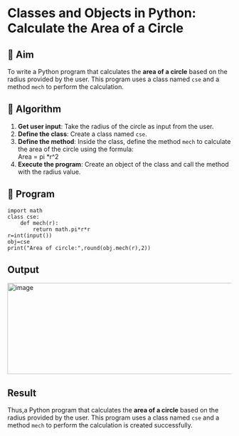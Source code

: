 # Classes and Objects in Python: Calculate the Area of a Circle

## 🎯 Aim
To write a Python program that calculates the **area of a circle** based on the radius provided by the user. This program uses a class named `cse` and a method `mech` to perform the calculation.

## 🧠 Algorithm
1. **Get user input**: Take the radius of the circle as input from the user.
2. **Define the class**: Create a class named `cse`.
3. **Define the method**: Inside the class, define the method `mech` to calculate the area of the circle using the formula:  
   Area = pi *r^2 
4. **Execute the program**: Create an object of the class and call the method with the radius value.

## 🧾 Program
```
import math
class cse:
    def mech(r):
        return math.pi*r*r
r=int(input())
obj=cse
print("Area of circle:",round(obj.mech(r),2))
```



## Output
<img width="648" height="205" alt="image" src="https://github.com/user-attachments/assets/95dda0b9-9cca-4e88-887e-b1ed199d3fcd" />

## Result
Thus,a Python program that calculates the **area of a circle** based on the radius provided by the user. This program uses a class named `cse` and a method `mech` to perform the calculation is created successfully.
